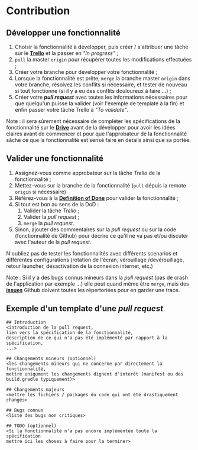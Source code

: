 # Contribution

## Développer une fonctionnalité
1. Choisir la fonctionnalité à développer, puis créer / s'attribuer une tâche sur le **[Trello](https://trello.com/b/EEpovBgx/projet-final)** et la passer en *"In progress"* ;
1. `pull` la master `origin` pour récupérer toutes les modifications effectuées ;
1. Créer votre branche pour développer votre fonctionnalité ;
1. Lorsque la fonctionnalité est prête, `merge` la branche master `origin` dans votre branche, résolvez les conflits si nécessaire, et tester de nouveau si tout fonctionne (si il y a eu des conflits douloureux à faire ...) ;
1. Créer votre ***pull request*** avec toutes les informations nécessaires pour que quelqu'un puisse la valider (voir l'exemple de template à la fin) et enfin passer votre tâche Trello à *"To validate"*.

Note : il sera sûrement nécessaire de compléter les spécifications de la fonctionnalité sur le **[Drive](https://docs.google.com/document/d/1Vyn0oBPA7_CRFKx2rJASiuy2etdFMVRx1h-N7Zw17CI/edit)** avant de la développer pour avoir les idées claires avant de commencer et pour que l'approbateur de la fonctionnalité sâche ce que la fonctionnalité est sensé faire en details ainsi que sa portée.


## Valider une fonctionnalité
1. Assignez-vous comme approbateur sur la tâche *Trello* de la fonctionnalité ;
1. Mettez-vous sur la branche de la fonctionnalité (`pull` dépuis la remote `origin` si nécessaire)
1. Référez-vous à la **[Definition of Done](https://docs.google.com/document/d/1KLgnAZOMwf-xO0_z7s5mDfObZ-VHm8revc4_wzP6fjg/edit)** pour valider la fonctionnalité ;
1. Si tout est bon au sens de la DoD :
    1. Valider la tâche *Trello* ;
    1. Valider la *pull request* ;
    1. `merge` la *pull request*.
1. Sinon, ajouter des commentaires sur la *pull request* ou sur la code (fonctionnalité de Github) pour décrire ce qu'il ne va pas et/ou discuter avec l'auteur de la *pull request*.

N'oubliez pas de tester les fonctionnalités avec différents scenarios et différentes configurations (rotation de l'écran, vérouillage /devérouillage, retour launcher, désactivation de la connexion internet, etc.)

Note : Si il y a des bugs connus mineurs dans la *pull request* (pas de crash de l'application par exemple ...) elle peut quand même être `merge`, mais des **[issues](https://github.com/Romain-Guillot/UQAC_Mobile_Projet/issues)** Github doivent toutes les répertoriées pour en garder une trace.


## Exemple d'un template d'une *pull request*

```
## Introduction
<introduction de la pull request,
lien vers la spécification de la fonctionnalité,
description de ce qui n'a pas été implémenté par rapport à la spécification,
...>

## Changements mineurs (optionnel)
<les changements mineurs qui ne concerne par directement la fonctionnalité,
mettre uniqument les changements dignent d'interêt (manifest ou des build.gradle typiquement)>

## Changements majeurs
<mettre les fichiers / packages du code qui ont été drastiquement changés>

## Bugs connus
<liste des bugs non critiques>

## TODO (optionnel)
<Si la fonctionnalité n'a pas encore implémentée toute la spécification
mettre ici les choses à faire pour la terminer>
```
